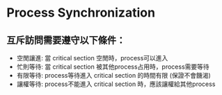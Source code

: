 # Process Synchronization

## 互斥訪問需要遵守以下條件：

- 空閒讓進: 當 critical section 空閒時，process可以進入
- 忙則等待: 當 critical section 被其他process占用時，process需要等待
- 有限等待: process等待進入 critical section 的時間有限 (保證不會饑渴)
- 讓權等待: process不能進入 critical section 時，應該讓權給其他process